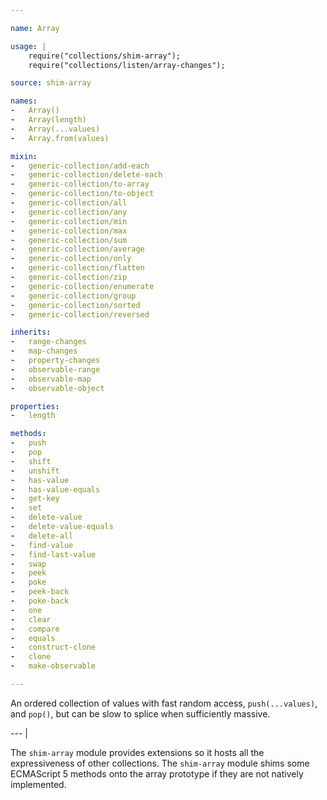 ```yaml
---

name: Array

usage: |
    require("collections/shim-array");
    require("collections/listen/array-changes");

source: shim-array

names:
-   Array()
-   Array(length)
-   Array(...values)
-   Array.from(values)

mixin:
-   generic-collection/add-each
-   generic-collection/delete-each
-   generic-collection/to-array
-   generic-collection/to-object
-   generic-collection/all
-   generic-collection/any
-   generic-collection/min
-   generic-collection/max
-   generic-collection/sum
-   generic-collection/average
-   generic-collection/only
-   generic-collection/flatten
-   generic-collection/zip
-   generic-collection/enumerate
-   generic-collection/group
-   generic-collection/sorted
-   generic-collection/reversed

inherits:
-   range-changes
-   map-changes
-   property-changes
-   observable-range
-   observable-map
-   observable-object

properties:
-   length

methods:
-   push
-   pop
-   shift
-   unshift
-   has-value
-   has-value-equals
-   get-key
-   set
-   delete-value
-   delete-value-equals
-   delete-all
-   find-value
-   find-last-value
-   swap
-   peek
-   poke
-   peek-back
-   poke-back
-   one
-   clear
-   compare
-   equals
-   construct-clone
-   clone
-   make-observable

---
```


An ordered collection of values with fast random access, `push(...values)`, and
`pop()`, but can be slow to splice when sufficiently massive.

--- |

The `shim-array` module provides extensions so it hosts all the expressiveness
of other collections.  The `shim-array` module shims some ECMAScript 5 methods
onto the array prototype if they are not natively implemented.

